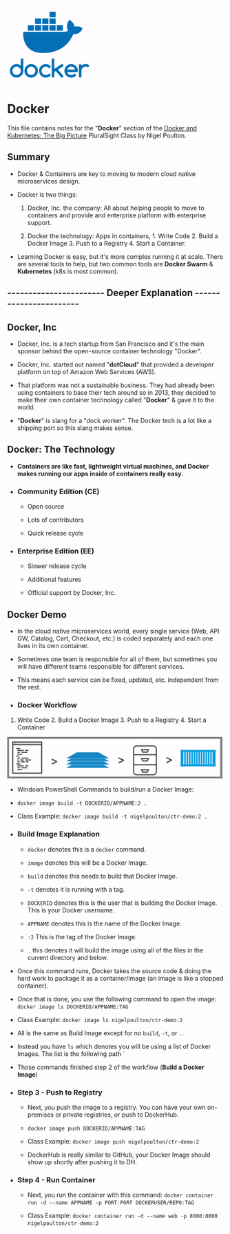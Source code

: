 ![Docker Logo](/images/docker/docker-logo.png)

# Docker

This file contains notes for the "**Docker**" section of the [Docker and Kubernetes: The Big Picture](https://app.pluralsight.com/library/courses/docker-kubernetes-big-picture/table-of-contents) PluralSight Class by Nigel Poulton.

## Summary

- Docker & Containers are key to moving to modern cloud native microservices design.

- Docker is two things:
  1. Docker, Inc. the company: All about helping people to move to containers and provide and enterprise platform with enterprise support.

  2. Docker the technology: Apps in containers, 1. Write Code 2. Build a Docker Image 3. Push to a Registry 4. Start a Container.

- Learning Docker is easy, but it's more complex running it at scale. There are several tools to help, but two common tools are **Docker Swarm** & **Kubernetes** (k8s is most common).

## ----------------------- Deeper Explanation -----------------------

## Docker, Inc

- Docker, Inc. is a tech startup from San Francisco and it's the main sponsor behind the open-source container technology "Docker".

- Docker, Inc. started out named "**dotCloud**" that provided a developer platform on top of Amazon Web Services (AWS).

- That platform was not a sustainable business. They had already been using containers to base their tech around so in 2013, they decided to make their own container technology called "**Docker**" & gave it to the world.

- "**Docker**" is slang for a "dock worker". The Docker tech is a lot like a shipping port so this slang makes sense.

## Docker: The Technology

- **Containers are like fast, lightweight virtual machines, and Docker makes running our apps inside of containers really easy.**

- ### Community Edition (CE)

  - Open source

  - Lots of contributors

  - Quick release cycle

- ### Enterprise Edition (EE)

  - Slower release cycle

  - Additional features

  - Official support by Docker, Inc.

## Docker Demo

- In the cloud native microservices world, every single service (Web, API GW, Catalog, Cart, Checkout, etc.) is coded separately and each one lives in its own container.

- Sometimes one team is responsible for all of them, but sometimes you will have different teams responsible for different services.

- This means each service can be fixed, updated, etc. independent from the rest.

- ### Docker Workflow

1. Write Code 2. Build a Docker Image 3. Push to a Registry 4. Start a Container

![Docker Workflow](/images/docker/docker-workflow.png)

- Windows PowerShell Commands to build/run a Docker Image:

- `docker image build -t DOCKERID/APPNAME:2 .`

- Class Example: `docker image build -t nigelpoulton/ctr-demo:2 .`

- ### Build Image Explanation

  - `docker` denotes this is a `docker` command.

  - `image` denotes this will be a Docker Image.

  - `build` denotes this needs to build that Docker Image.

  - `-t` denotes it is running with a tag.

  - `DOCKERID` denotes this is the user that is building the Docker Image. This is your Docker username.

  - `APPNAME` denotes this is the name of the Docker Image.

  - `:2` This is the tag of the Docker Image.

  - `.` this denotes it will build the image using all of the files in the current directory and below.

- Once this command runs, Docker takes the source code & doing the hard work to package it as a container/image (an image is like a stopped container).

- Once that is done, you use the following command to open the image: `docker image ls DOCKERID/APPNAME:TAG`

- Class Example: `docker image ls nigelpoulton/ctr-demo:2`

- All is the same as Build Image except for no `build`, `-t`, or `.`.

- Instead you have `ls` which denotes you will be using a list of Docker Images. The list is the following path `

- Those commands finished step 2 of the workflow (**Build a Docker Image**)

- ### Step 3 - Push to Registry

  - Next, you push the image to a registry. You can have your own on-premises or private registries, or push to DockerHub.

  - `docker image push DOCKERID/APPNAME:TAG`

  - Class Example: `docker image push nigelpoulton/ctr-demo:2`

  - DockerHub is really similar to GitHub, your Docker Image should show up shortly after pushing it to DH.

- ### Step 4 - Run Container

  - Next, you run the container with this command: `docker container run -d --name APPNAME -p PORT:PORT DOCKERUSER/REPO:TAG`

  - Class Example: `docker container run -d --name web -p 8080:8080 nigelpoulton/ctr-demo:2`
